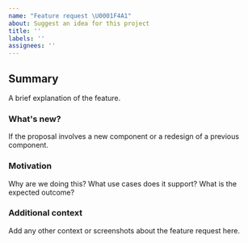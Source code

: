 ```yaml
---
name: "Feature request \U0001F4A1"
about: Suggest an idea for this project
title: ''
labels: ''
assignees: ''
---
```


## Summary

A brief explanation of the feature.

### What's new?

If the proposal involves a new component or a redesign of a previous component.

### Motivation

Why are we doing this? What use cases does it support? What is the expected outcome?

### Additional context

Add any other context or screenshots about the feature request here.
